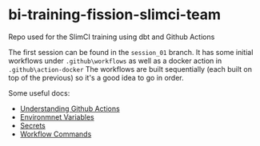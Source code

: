 # bi-training-fission-slimci-team
Repo used for the SlimCI training using dbt and Github Actions

The first session can be found in the `session_01` branch. It has some initial workflows under `.github\workflows` as well as a docker action in `.github\action-docker`
The workflows are built sequentially (each built on top of the previous) so it's a good idea to go in order.

Some useful docs:
- [Understanding Github Actions](https://docs.github.com/en/actions/learn-github-actions/understanding-github-actions)
- [Environmnet Variables](https://docs.github.com/en/actions/reference/environment-variables)
- [Secrets](https://docs.github.com/en/actions/reference/encrypted-secrets)
- [Workflow Commands](https://docs.github.com/en/actions/reference/workflow-commands-for-github-actions)